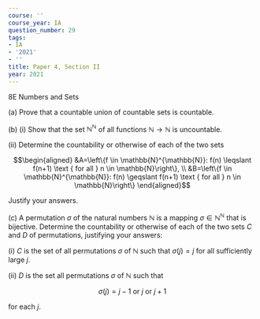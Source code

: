 ```yaml
---
course: ''
course_year: IA
question_number: 29
tags:
- IA
- '2021'
- ''
title: Paper 4, Section II
year: 2021
---
```



8E Numbers and Sets

(a) Prove that a countable union of countable sets is countable.

(b) (i) Show that the set $\mathbb{N}^{\mathbb{N}}$ of all functions $\mathbb{N} \rightarrow \mathbb{N}$ is uncountable.

(ii) Determine the countability or otherwise of each of the two sets

$$\begin{aligned}
&A=\left\{f \in \mathbb{N}^{\mathbb{N}}: f(n) \leqslant f(n+1) \text { for all } n \in \mathbb{N}\right\}, \\
&B=\left\{f \in \mathbb{N}^{\mathbb{N}}: f(n) \geqslant f(n+1) \text { for all } n \in \mathbb{N}\right\}
\end{aligned}$$

Justify your answers.

(c) A permutation $\sigma$ of the natural numbers $\mathbb{N}$ is a mapping $\sigma \in \mathbb{N}^{\mathbb{N}}$ that is bijective. Determine the countability or otherwise of each of the two sets $C$ and $D$ of permutations, justifying your answers:

(i) $C$ is the set of all permutations $\sigma$ of $\mathbb{N}$ such that $\sigma(j)=j$ for all sufficiently large $j$.

(ii) $D$ is the set all permutations $\sigma$ of $\mathbb{N}$ such that

$$\sigma(j)=j-1 \text { or } j \text { or } j+1$$

for each $j$.